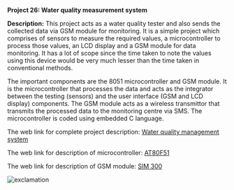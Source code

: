 __Project 26: Water quality measurement system__

__Description:__
This project acts as a water quality tester and also sends the collected data via GSM module for monitoring. It is a simple project which comprises of sensors to measure the required values, a microcontroller to process those values, an LCD display and a GSM module for data monitoring. It has a lot of scope since the time taken to note the values using this device would be very much lesser than the time taken in conventional methods.

The important components are the 8051 microcontroller and GSM module. It is the microcontroller that processes the data and acts as the integrator between the testing (sensors) and the user interface (GSM and LCD display) components. The GSM module acts as a wireless transmittor that transmits the processed data to the monitoring centre via SMS. The microcontroller is coded using embedded C language.

The web link for complete project description: [Water quality management system](http://www.ijarcsms.com/docs/paper/volume2/issue1/v2i1-0045.pdf)

The web link for description of microcontroller: [AT80F51](https://pdf1.alldatasheet.com/datasheet-pdf/view/56206/ATMEL/AT80F51.html)

The web link for description of GSM module: [SIM 300](https://www.alldatasheet.com/view.jsp?Searchword=SIM300)

![exclamation](https://media.tenor.com/images/8f9ffc63b3d923fc65f03a36aaeb8a46/tenor.gif)
